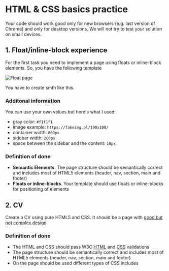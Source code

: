 # HTML & CSS basics practice

Your code should work good only for new browsers (e.g. last version of Chrome) and only for desktop versions. We will not try to test your solution on small devices.

## 1. Float/inline-block experience

For the first task you need to implement a page using floats or inline-block elements.
So, you have the following template

![Float page](./assets/float-page.png)

You have to create smth like this.

### Additonal information

You can use your own values but here's what I used:

* gray color: `#f1f1f1`
* image example: `https://fakeimg.pl/190x100/`
* container width: `800px`
* sidebar width: `200px`
* space between the sidebar and the content: `10px`

### Definition of done

* **Semantic Elements**. The page structure should be semantically correct and includes most of HTML5 elements (header, nav, section, main and footer)
* **Floats or inline-blocks**. Your template should use floats or inline-blocks for positioning of elements

## 2. CV

Create a CV using pure HTML5 and CSS. It should be a page with [good but not complex design](https://www.google.by/search?safe=off&hl=en&tbm=isch&sxsrf=ALeKk03eHV0c0QVo5Q90l1NekwgRrkyGqw%3A1612763430463&source=hp&biw=1680&bih=842&ei=JtEgYPKNGo-TlwT2qayQCw&q=cv+page+design&oq=cv+page+design&gs_lcp=CgNpbWcQAzICCAAyBggAEAgQHjIGCAAQCBAeMgYIABAIEB4yBggAEAgQHjIGCAAQCBAeMgYIABAIEB4yBggAEAgQHjoECCMQJzoECAAQHlCNDFiyOmCAPmgEcAB4AIABmAGIAZIKkgEEMTcuMZgBAKABAaoBC2d3cy13aXotaW1n&sclient=img&ved=0ahUKEwjyuIL7y9nuAhWPyYUKHfYUC7IQ4dUDCAc&uact=5).

### Definition of done

* The HTML and CSS should pass W3C [HTML](https://validator.w3.org/#validate_by_uri) and [CSS](https://jigsaw.w3.org/css-validator/) validations
* The page structure should be semantically correct and includes most of HTML5 elements (header, nav, section, main and footer)
* On the page should be used different types of CSS includes
